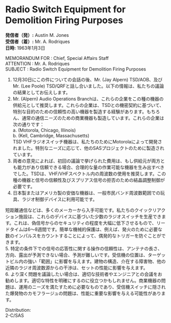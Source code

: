 # Radio Switch Equipment for Demolition Firing Purposes

**発信者（発）:** Austin M. Jones  
**受信者（着）:** Mr. A. Rodriques  
**日時:** 1963年1月3日  

MEMORANDUM FOR : Chief, Special Affairs Staff  
ATTENTION : Mr. A. Rodriques  
SUBJECT : Radio Switch Equipment for Demolition Firing Purposes  

1. 12月30日にこの件についての会話の後、Mr. (Jay Alpern) TSD/AOB、及びMr. (Lee Poole) TSD/QRFと話し合いました。以下の情報は、私たちの議論の結果としてお伝えします。  
2. Mr. (Alpern) Audio Operations Branchは、これらの企業をこの種の機器の供給元として推奨します。これらの企業は、TSDとの機密契約に基づいて、特別な目的のための信頼性の高い機器を製造する経験があります。もちろん、通常の通信ニーズのための商業機器も製造しています。これらの企業は次の通りです：  
   a. (Motorola, Chicago, Illinois)  
   b. (Kell, Cambridge, Massachusetts)  
TSD VHFラジオスイッチ機器は、私たちのためにMotorolaによって開発されました。特別なニーズに応じて、他のSASプロジェクトのために製造されています。  
3. 両者の意見によれば、初回の議論で挙げられた費用は、もし供給元が両方とも能力があり信頼できる場合、合理的な量の作業可能な機器を生み出すべきでした。TSDは、VHF/VHFスペクトル内の周波数の使用を推奨します。この種の機器と信号の信頼性及びスプリアス信号の拒否のための結晶調整制御が必要です。  
4. 日本製またはアメリカ製の安価な機器は、一般市民バンド周波数範囲での玩具、ラジオ制御デバイスに利用可能です。  

短距離通信などは、多くのメーカーから入手可能です。私たちのクイックリアクション施設は、これらのデバイスに基づいた少数のラジオスイッチを生産できます。これは、偽信号からのセキュリティの程度を大幅に低下させるもので、リードタイムは6〜8週間です。簡単な機械的保護は、例えば、発火のために必要な数のインパルスをカウントすることによって、偶発的なトリガーを防ぐことができます。  
5. 特定の条件下での信号の応答性に関する操作の信頼性は、アンテナの長さ、方向、露出が予測できない場合、予測が難しいです。受信機の位置は、ターゲットビル内の強い「範囲」に影響を与えます。建物の構造、介在する障害物、他の近隣のラジオ周波数源からの干渉は、セットの性能に影響を与えます。  
6. より深く問題を議論したい場合は、適切な技術者やエンジニアとの会議をお勧めします。適切な特性を明確にするのに役立つかもしれません。商業機器の問題は、運用のニーズを満たすために必要なものであり、受信機スイッチに隠された爆発物のカモフラージュの問題は、性能に重要な影響を与える可能性があります。  

Distribution:  
2-C/SAS
